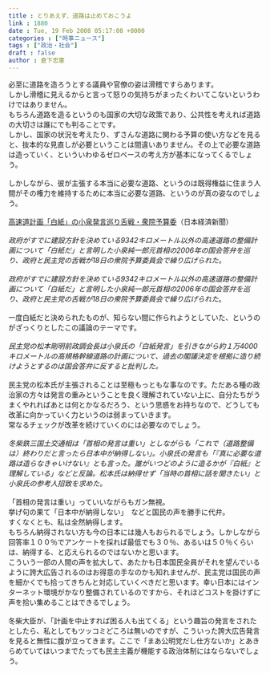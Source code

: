 ```yaml
---
title : とりあえず、道路は止めておこうよ
link : 1880
date : Tue, 19 Feb 2008 05:17:08 +0000
categories : ["時事ニュース"]
tags : ["政治・社会"]
draft : false
author : 倉下忠憲
---
```


必至に道路を造ろうとする議員や官僚の姿は滑稽ですらあります。<BR>しかし滑稽に見えるからと言って怒りの気持ちがまったくわいてこないというわけではありません。<BR>もちろん道路を造るというのも国家の大切な政策であり、公共性を考えれば道路の大切さは誰にでも判ることです。<BR>しかし、国家の状況を考えたり、ずさんな道路に関わる予算の使い方などを見ると、抜本的な見直しが必要ということは間違いありません。その上で必要な道路は造っていく、といういわゆるゼロベースの考え方が基本になってくるでしょう。<BR><BR>しかしながら、彼が主張する本当に必要な道路、というのは既得権益に住まう人間がその権力を維持するために本当に必要な道路、というのが真の姿なのでしょう。<BR><BR><A HREF="http://www.nikkei.co.jp/news/seiji/20080219AT3S1800W18022008.html" TARGET="_blank">高速道計画「白紙」の小泉発言巡り舌戦・衆院予算委</A>（日本経済新聞）<BR><BR><I>政府がすでに建設方針を決めている9342キロメートル以外の高速道路の整備計画について「白紙だ」と言明した小泉純一郎元首相の2006年の国会答弁を巡り、政府と民主党の舌戦が18日の衆院予算委員会で繰り広げられた。</I><BR><BR><I>政府がすでに建設方針を決めている9342キロメートル以外の高速道路の整備計画について「白紙だ」と言明した小泉純一郎元首相の2006年の国会答弁を巡り、政府と民主党の舌戦が18日の衆院予算委員会で繰り広げられた</I>。<BR><BR>一度白紙だと決められたものが、知らない間に作られようとしていた、というのがざっくりとしたこの議論のテーマです。<BR><BR><I>民主党の松本剛明前政調会長は小泉氏の「白紙発言」を引きながら約１万4000キロメートルの高規格幹線道路の計画について、過去の閣議決定を根拠に造り続けようとするのは国会答弁に反すると批判した。</I><BR><BR>民主党の松本氏が主張されることは至極もっともな事なのです。ただある種の政治家の方々は発言の重みということを良く理解されていない上に、自分たちがうまくやれればあとは何とかなるだろう、という思惑をお持ちなので、どうしても改革に向かっていく力というのは弱まっていきます。<BR>常なるチェックが改革を続けていくのには必要なのでしょう。<BR><BR><I>冬柴鉄三国土交通相は「首相の発言は重い」としながらも「これで（道路整備は）終わりだと言ったら日本中が納得しない」。小泉氏の発言も「『真に必要な道路は造らなきゃいけない』とも言った。誰がいつどのように造るかが『白紙』と理解している」などと反論。松本氏は納得せず「当時の首相に話を聞きたい」と小泉氏の参考人招致を求めた。</I><BR><BR>「首相の発言は重い」っていいながらもガン無視。<BR>挙げ句の果て「日本中が納得しない」　などと国民の声を勝手に代弁。<BR>すくなくとも、私は全然納得します。<BR>もちろん納得されない方も今の日本には幾人もおられるでしょう。しかしながら回答率１００％でアンケートを採れば最低でも３０％、あるいは５０％くらいは、納得する、と応えられるのではないかと思います。<BR>こういう一部の人間の声を拡大して、あたかも日本国民全員がそれを望んでいるように誇大広告されるのはお得意の手なのかも知れませんが、民主党は国民の声を細かくでも拾ってきちんと対応していくべきだと思います。幸い日本にはインターネット環境がかなり整備されているのですから、それほどコストを掛けずに声を拾い集めることはできるでしょう。<BR><BR>冬柴大臣が、「計画を中止すれば困る人も出てくる」という趣旨の発言をされたとしたら、私としてもツッコミどころは無いのですが、こういった誇大広告発言を見ると無性に腹が立ってきます。ここで「まあ公明党だし仕方ないか」とあきらめていてはいつまでたっても民主主義が機能する政治体制にはならないでしょう。<br><br>
